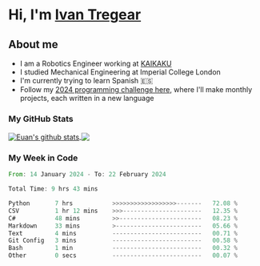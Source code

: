# Hi, I'm [Ivan Tregear](https://www.linkedin.com/in/ivantregear/)

## About me

* I am a Robotics Engineer working at [KAIKAKU](https://github.com/KAIKAKU-AI)
* I studied Mechanical Engineering at Imperial College London
* I'm currently trying to learn Spanish :es:
* Follow my [2024 programming challenge here](https://github.com/ITregear?tab=repositories), where I'll make monthly projects, each written in a new language


### My GitHub Stats

<a href="#my-github-stats">
  <img align="center" src="https://github-readme-stats.vercel.app/api?username=itregear&count_private=true&show_icons=true&include_all_commits=true&theme=material-palenight" alt="Euan's github stats" />
</a>

<a href="#my-github-stats">
  <img align="center" src="https://github-readme-stats.vercel.app/api/top-langs/?username=itregear&layout=compact&theme=material-palenight" />
</a>

### My Week in Code
<!--START_SECTION:waka-->

```rust
From: 14 January 2024 - To: 22 February 2024

Total Time: 9 hrs 43 mins

Python       7 hrs           >>>>>>>>>>>>>>>>>>-------   72.08 %
CSV          1 hr 12 mins    >>>----------------------   12.35 %
C#           48 mins         >>-----------------------   08.23 %
Markdown     33 mins         >------------------------   05.66 %
Text         4 mins          -------------------------   00.71 %
Git Config   3 mins          -------------------------   00.58 %
Bash         1 min           -------------------------   00.32 %
Other        0 secs          -------------------------   00.07 %
```

<!--END_SECTION:waka-->
